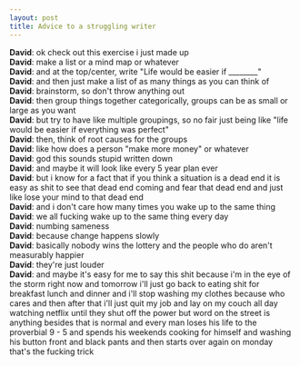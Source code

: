 ```yaml
---
layout: post
title: Advice to a struggling writer
---
```


**David**: ok check out this exercise i just made up  
**David**: make a list or a mind map or whatever  
**David**: and at the top/center, write "Life would be easier if \_\_\_\_\_\_\_\_"  
**David**: and then just make a list of as many things as you can think of  
**David**: brainstorm, so don't throw anything out  
**David**: then group things together categorically, groups can be as small or large as you want  
**David**: but try to have like multiple groupings, so no fair just being like "life would be easier if everything was perfect"  
**David**: then, think of root causes for the groups  
**David**: like how does a person "make more money" or whatever  
**David**: god this sounds stupid written down  
**David**: and maybe it will look like every 5 year plan ever  
**David**: but i know for a fact that if you think a situation is a dead end it is easy as shit to see that dead end coming and fear that dead end and just like lose your mind to that dead end  
**David**: and i don't care how many times you wake up to the same thing  
**David**: we all fucking wake up to the same thing every day  
**David**: numbing sameness  
**David**: because change happens slowly  
**David**: basically nobody wins the lottery and the people who do aren't measurably happier  
**David**: they're just louder  
**David**: and maybe it's easy for me to say this shit because i'm in the eye of the storm right now and tomorrow i'll just go back to eating shit for breakfast lunch and dinner and i'll stop washing my clothes because who cares and then after that i'll just quit my job and lay on my couch all day watching netflix until they shut off the power but word on the street is anything besides that is normal and every man loses his life to the proverbial 9 - 5 and spends his weekends cooking for himself and washing his button front and black pants and then starts over again on monday that's the fucking trick  
